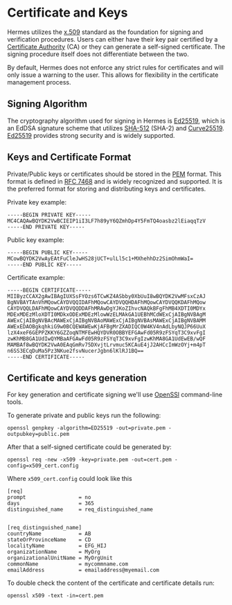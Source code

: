 <!-- cspell: words outpubkey mycommname -->

# Certificate and Keys

Hermes utilizes the [x.509] standard as the foundation for signing and verification procedures.
Users can either have their key pair certified by a [Certificate Authority][CA] (CA) or they can generate a self-signed certificate.
The signing procedure itself does not differentiate between the two.

By default, Hermes does not enforce any strict rules for certificates and will only issue a warning to the user.
This allows for flexibility in the certificate management process.

## Signing Algorithm

The cryptography algorithm used for signing in Hermes is [Ed25519],
which is an EdDSA signature scheme that utilizes [SHA-512] (SHA-2) and [Curve25519].
[Ed25519] provides strong security and is widely supported.

## Keys and Certificate Format

Private/Public keys or certificates should be stored in the [PEM] format.
This format is defined in [RFC 7468] and is widely recognized and supported.
It is the preferred format for storing and distributing keys and certificates.

Private key example:

```PEM
-----BEGIN PRIVATE KEY-----
MC4CAQAwBQYDK2VwBCIEIP1iI3LF7h89yY6QZmhDp4Y5FmTQ4oasbz2lEiaqqTzV
-----END PRIVATE KEY-----
```

Public key example:

```PEM
-----BEGIN PUBLIC KEY-----
MCowBQYDK2VwAyEAtFuCleJwHS28jUCT+ulLl5c1+MXhehhDz2SimOhmWaI=
-----END PUBLIC KEY-----
```

Certificate example:

```PEM
-----BEGIN CERTIFICATE-----
MIIByzCCAX2gAwIBAgIUXSsFYOzs6TCwKZ4ASbby0XbUuI8wBQYDK2VwMFsxCzAJ
BgNVBAYTAnVhMQowCAYDVQQIDAFhMQowCAYDVQQHDAFhMQowCAYDVQQKDAFhMQow
CAYDVQQLDAFhMQowCAYDVQQDDAFhMRAwDgYJKoZIhvcNAQkBFgFhMB4XDTI0MDYx
MDExMDEzMloXDTI0MDkxODExMDEzMlowWzELMAkGA1UEBhMCdWExCjAIBgNVBAgM
AWExCjAIBgNVBAcMAWExCjAIBgNVBAoMAWExCjAIBgNVBAsMAWExCjAIBgNVBAMM
AWExEDAOBgkqhkiG9w0BCQEWAWEwKjAFBgMrZXADIQC0W4KV4nAdLbyNQJP66UuX
lzX4xeF6GEPPZKKY6GZZoqNTMFEwHQYDVR0OBBYEFGAwFd05R9zFSYqT3C9xvFgI
zwKhMB8GA1UdIwQYMBaAFGAwFd05R9zFSYqT3C9xvFgIzwKhMA8GA1UdEwEB/wQF
MAMBAf8wBQYDK2VwA0EAqGmRv75DXvjtLrvmuc5KCAuE4jJ2AHCcImWzOYj+m4pT
n6SS3ECqDuMa5Pz3NKue2fsvNucerJgbn6lKlRJ1BQ==
-----END CERTIFICATE-----
```

## Certificate and keys generation

For key generation and certificate signing we'll use [OpenSSl] command-line tools.

To generate private and public keys run the following:

```shell
openssl genpkey -algorithm=ED25519 -out=private.pem -outpubkey=public.pem
```

After that a self-signed certificate could be generated by:

```shell
openssl req -new -x509 -key=private.pem -out=cert.pem -config=x509_cert.config
```

Where `x509_cert.config` could look like this

```CONF
[req]
prompt                 = no
days                   = 365
distinguished_name     = req_distinguished_name


[req_distinguished_name]
countryName            = AB
stateOrProvinceName    = CD
localityName           = EFG_HIJ
organizationName       = MyOrg
organizationalUnitName = MyOrgUnit
commonName             = mycommname.com
emailAddress           = emailaddress@myemail.com
```

To double check the content of the certificate and certificate details run:

```shell
openssl x509 -text -in=cert.pem                 
```

[x.509]: https://en.wikipedia.org/wiki/X.509
[CA]: https://en.wikipedia.org/wiki/Certificate_authority
[ED25519]: https://en.wikipedia.org/wiki/EdDSA#ed25519
[SHA-512]: https://en.wikipedia.org/wiki/SHA-512
[Curve25519]: https://en.wikipedia.org/wiki/Curve25519
[PEM]: https://en.wikipedia.org/wiki/Privacy-Enhanced_Mail
[RFC 7468]: https://tools.ietf.org/html/rfc7468
[OpenSSL]: https://www.openssl.org
